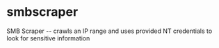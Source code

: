 # smbscraper
SMB Scraper -- crawls an IP range and uses provided NT credentials to look for sensitive information
